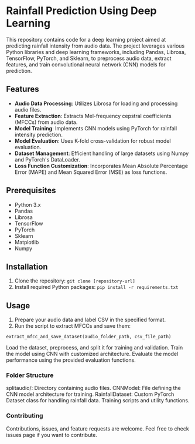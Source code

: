 # Rainfall Prediction Using Deep Learning

This repository contains code for a deep learning project aimed at predicting rainfall intensity from audio data. The project leverages various Python libraries and deep learning frameworks, including Pandas, Librosa, TensorFlow, PyTorch, and Sklearn, to preprocess audio data, extract features, and train convolutional neural network (CNN) models for prediction.

## Features

- **Audio Data Processing**: Utilizes Librosa for loading and processing audio files.
- **Feature Extraction**: Extracts Mel-frequency cepstral coefficients (MFCCs) from audio data.
- **Model Training**: Implements CNN models using PyTorch for rainfall intensity prediction.
- **Model Evaluation**: Uses K-fold cross-validation for robust model evaluation.
- **Dataset Management**: Efficient handling of large datasets using Numpy and PyTorch's DataLoader.
- **Loss Function Customization**: Incorporates Mean Absolute Percentage Error (MAPE) and Mean Squared Error (MSE) as loss functions.

## Prerequisites

- Python 3.x
- Pandas
- Librosa
- TensorFlow
- PyTorch
- Sklearn
- Matplotlib
- Numpy

## Installation

1. Clone the repository:
    `git clone [repository-url]`
2. Install required Python packages:
    `pip install -r requirements.txt`

## Usage

1. Prepare your audio data and label CSV in the specified format.
2. Run the script to extract MFCCs and save them:

`extract_mfcc_and_save_dataset(audio_folder_path, csv_file_path)`

Load the dataset, preprocess, and split it for training and validation.
Train the model using CNN with customized architecture.
Evaluate the model performance using the provided evaluation functions.

### Folder Structure
splitaudio/: Directory containing audio files.
CNNModel: File defining the CNN model architecture for training.
RainfallDataset: Custom PyTorch Dataset class for handling rainfall data.
Training scripts and utility functions.


### Contributing
Contributions, issues, and feature requests are welcome. Feel free to check issues page if you want to contribute.




